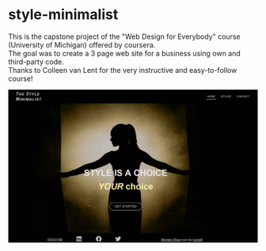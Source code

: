 # style-minimalist
This is the capstone project of the "Web Design for Everybody" course (University of Michigan) offered by coursera.  
The goal was to create a 3 page web site for a business using own and third-party code.  
Thanks to Colleen van Lent for the very instructive and easy-to-follow course!  

![Screenshot](styleMinimalit.jpg)
